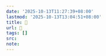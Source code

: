 ```yaml
---
date: '2025-10-13T11:27:39+08:00'
lastmod: '2025-10-13T13:04:51+08:00'
title: 󰘾
url: 󰘾
tags: []
src:
note:
---
```


